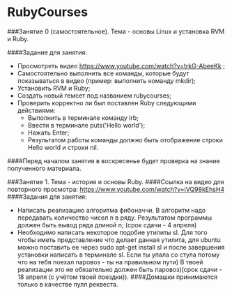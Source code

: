 # RubyCourses

###Занятие 0 (самостоятельное). Тема - основы Linux и установка RVM и Ruby.

####Задание для занятия:
* Просмотреть видео https://www.youtube.com/watch?v=trkG-AbeeKk ;
* Самостоятельно выполнить все команды, которые будут показываться в видео (пример: выполнить команду mkdir);
* Установить RVM и Ruby;
* Создать новый гемсет под названием rubycourses;
* Проверить корректно ли был поставлен Ruby следующими действиями:
  * Выполнить в терминале команду irb;
  * Ввести в терминале puts('Hello world');
  * Нажать Enter;
  * Результатом работы команды должно быть отображение строки Hello world и строки nil.

####Перед началом занятия в воскресенье будет проверка на знание полученного материала.

###Занятие 1. Тема - история и основы Ruby.
####Ссылка на видео для повторного просмотра: https://www.youtube.com/watch?v=iVQ98kEhsH4
####Задания для занятия:
* Написать реализацию алгоритма фибоначчи. В алгоритм надо передавать количество чисел n в ряду. Результатом программы должен быть вывод ряда длиной n; (срок сдачи - 4 апреля)
* Необходимо написать некоторое подобие утилиты sl. Для того чтобы иметь представление что делает данная утилита, для ubuntu можно поставить ее через sudo apt-get install sl и после завершения установки написать в терминале sl. Если ты упала со стула потому что на тебя поехал паровоз - ты на правильном пути) В твоей реализации это не обязательно должен быть паровоз)(срок сдачи - 18 апреля (с учётом твоей поездки)).
####Домашки принимаются только в качестве пулл реквеста.

